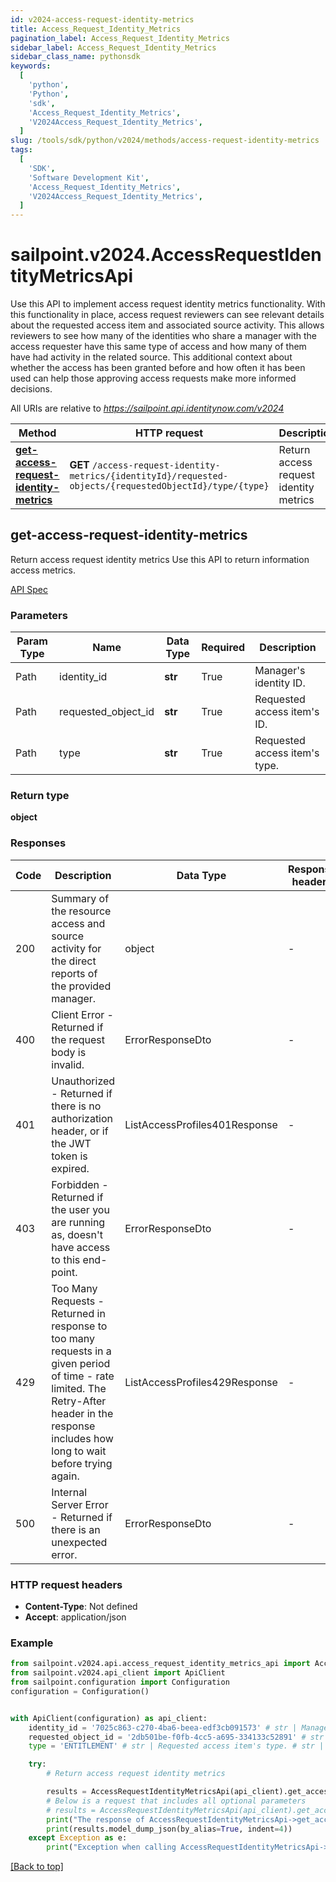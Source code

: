 ```yaml
---
id: v2024-access-request-identity-metrics
title: Access_Request_Identity_Metrics
pagination_label: Access_Request_Identity_Metrics
sidebar_label: Access_Request_Identity_Metrics
sidebar_class_name: pythonsdk
keywords:
  [
    'python',
    'Python',
    'sdk',
    'Access_Request_Identity_Metrics',
    'V2024Access_Request_Identity_Metrics',
  ]
slug: /tools/sdk/python/v2024/methods/access-request-identity-metrics
tags:
  [
    'SDK',
    'Software Development Kit',
    'Access_Request_Identity_Metrics',
    'V2024Access_Request_Identity_Metrics',
  ]
---
```


# sailpoint.v2024.AccessRequestIdentityMetricsApi

Use this API to implement access request identity metrics functionality. With this functionality in place, access request reviewers can see relevant details about the requested access item and associated source activity. This allows reviewers to see how many of the identities who share a manager with the access requester have this same type of access and how many of them have had activity in the related source. This additional context about whether the access has been granted before and how often it has been used can help those approving access requests make more informed decisions.

All URIs are relative to *https://sailpoint.api.identitynow.com/v2024*

| Method | HTTP request | Description |
| --- | --- | --- |
| [**get-access-request-identity-metrics**](#get-access-request-identity-metrics) | **GET** `/access-request-identity-metrics/{identityId}/requested-objects/{requestedObjectId}/type/{type}` | Return access request identity metrics |

## get-access-request-identity-metrics

Return access request identity metrics Use this API to return information access metrics.

[API Spec](https://developer.sailpoint.com/docs/api/v2024/get-access-request-identity-metrics)

### Parameters

| Param Type | Name | Data Type | Required | Description |
| --- | --- | --- | --- | --- |
| Path | identity_id | **str** | True | Manager's identity ID. |
| Path | requested_object_id | **str** | True | Requested access item's ID. |
| Path | type | **str** | True | Requested access item's type. |

### Return type

**object**

### Responses

| Code | Description | Data Type | Response headers |
| --- | --- | --- | --- |
| 200 | Summary of the resource access and source activity for the direct reports of the provided manager. | object | - |
| 400 | Client Error - Returned if the request body is invalid. | ErrorResponseDto | - |
| 401 | Unauthorized - Returned if there is no authorization header, or if the JWT token is expired. | ListAccessProfiles401Response | - |
| 403 | Forbidden - Returned if the user you are running as, doesn&#39;t have access to this end-point. | ErrorResponseDto | - |
| 429 | Too Many Requests - Returned in response to too many requests in a given period of time - rate limited. The Retry-After header in the response includes how long to wait before trying again. | ListAccessProfiles429Response | - |
| 500 | Internal Server Error - Returned if there is an unexpected error. | ErrorResponseDto | - |

### HTTP request headers

- **Content-Type**: Not defined
- **Accept**: application/json

### Example

```python
from sailpoint.v2024.api.access_request_identity_metrics_api import AccessRequestIdentityMetricsApi
from sailpoint.v2024.api_client import ApiClient
from sailpoint.configuration import Configuration
configuration = Configuration()


with ApiClient(configuration) as api_client:
    identity_id = '7025c863-c270-4ba6-beea-edf3cb091573' # str | Manager's identity ID. # str | Manager's identity ID.
    requested_object_id = '2db501be-f0fb-4cc5-a695-334133c52891' # str | Requested access item's ID. # str | Requested access item's ID.
    type = 'ENTITLEMENT' # str | Requested access item's type. # str | Requested access item's type.

    try:
        # Return access request identity metrics

        results = AccessRequestIdentityMetricsApi(api_client).get_access_request_identity_metrics(identity_id=identity_id, requested_object_id=requested_object_id, type=type)
        # Below is a request that includes all optional parameters
        # results = AccessRequestIdentityMetricsApi(api_client).get_access_request_identity_metrics(identity_id, requested_object_id, type)
        print("The response of AccessRequestIdentityMetricsApi->get_access_request_identity_metrics:\n")
        print(results.model_dump_json(by_alias=True, indent=4))
    except Exception as e:
        print("Exception when calling AccessRequestIdentityMetricsApi->get_access_request_identity_metrics: %s\n" % e)
```

[[Back to top]](#)
